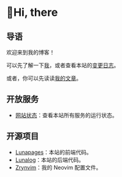 # 👋Hi, there

## 导语

欢迎来到我的博客！

可以先了解一下[我](https://hmtsai.cn/special_pages/0)，或者查看本站的[变更日志](https://hmtsai.cn/special_pages/1)。

或者，你可以先读读[我的文章](https://hmtsai.cn/blog)。

## 开放服务

- [网站状态](https://status.hmtsai.cn/status/open-service)：查看本站所有服务的运行状态。

## 开源项目

- [Lunapages](https://github.com/hemingtsai/lunapages)：本站的前端代码。
- [Lunalog](https://github.com/hemingtsai/lunalog)：本站的后端代码。
- [Zrynvim](https://github.com/hemingtsai/zrynvim)：我的 Neovim 配置文件。

